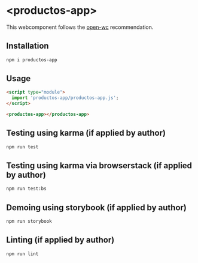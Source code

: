 # \<productos-app>

This webcomponent follows the [open-wc](https://github.com/open-wc/open-wc) recommendation.

## Installation
```bash
npm i productos-app
```

## Usage
```html
<script type="module">
  import 'productos-app/productos-app.js';
</script>

<productos-app></productos-app>
```

## Testing using karma (if applied by author)
```bash
npm run test
```

## Testing using karma via browserstack (if applied by author)
```bash
npm run test:bs
```

## Demoing using storybook (if applied by author)
```bash
npm run storybook
```

## Linting (if applied by author)
```bash
npm run lint
```
